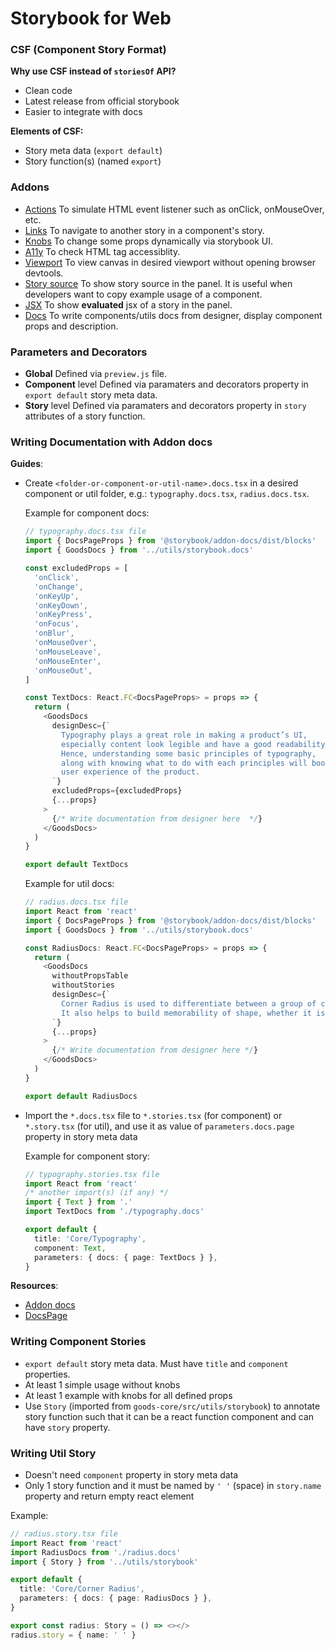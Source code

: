 # Storybook for Web

### CSF (Component Story Format)

**Why use CSF instead of `storiesOf` API?**

- Clean code
- Latest release from official storybook
- Easier to integrate with docs

**Elements of CSF:**

- Story meta data (`export default`)
- Story function(s) (named `export`)

### Addons

- [Actions](https://github.com/storybookjs/storybook/tree/master/addons/actions)
  To simulate HTML event listener such as onClick, onMouseOver, etc.
- [Links](https://github.com/storybookjs/storybook/tree/master/addons/links)
  To navigate to another story in a component's story.
- [Knobs](https://github.com/storybookjs/storybook/tree/master/addons/knobs)
  To change some props dynamically via storybook UI.
- [A11y](https://github.com/storybookjs/storybook/tree/master/addons/a11y)
  To check HTML tag accessiblity.
- [Viewport](https://github.com/storybookjs/storybook/tree/master/addons/viewport)
  To view canvas in desired viewport without opening browser devtools.
- [Story source](https://github.com/storybookjs/storybook/tree/master/addons/storysource)
  To show story source in the panel. It is useful when developers want to copy example usage of a component.
- [JSX](https://github.com/storybookjs/addon-jsx)
  To show **evaluated** jsx of a story in the panel.
- [Docs](https://github.com/storybookjs/storybook/tree/master/addons/docs)
  To write components/utils docs from designer, display component props and description.

### Parameters and Decorators

- **Global**
  Defined via `preview.js` file.
- **Component** level
  Defined via paramaters and decorators property in `export default` story meta data.
- **Story** level
  Defined via paramaters and decorators property in `story` attributes of a story function.

### Writing Documentation with **Addon docs**

**Guides**:

- Create `<folder-or-component-or-util-name>.docs.tsx` in a desired component or util folder, e.g.: `typography.docs.tsx`, `radius.docs.tsx`.

  Example for component docs:

  ```typescript
  // typography.docs.tsx file
  import { DocsPageProps } from '@storybook/addon-docs/dist/blocks'
  import { GoodsDocs } from '../utils/storybook.docs'

  const excludedProps = [
    'onClick',
    'onChange',
    'onKeyUp',
    'onKeyDown',
    'onKeyPress',
    'onFocus',
    'onBlur',
    'onMouseOver',
    'onMouseLeave',
    'onMouseEnter',
    'onMouseOut',
  ]

  const TextDocs: React.FC<DocsPageProps> = props => {
    return (
      <GoodsDocs
        designDesc={`
          Typography plays a great role in making a product’s UI,
          especially content look legible and have a good readability.
          Hence, understanding some basic principles of typography,
          along with knowing what to do with each principles will boost the design and
          user experience of the product.
        `}
        excludedProps={excludedProps}
        {...props}
      >
        {/* Write documentation from designer here  */}
      </GoodsDocs>
    )
  }

  export default TextDocs
  ```

  Example for util docs:

  ```typescript
  // radius.docs.tsx file
  import React from 'react'
  import { DocsPageProps } from '@storybook/addon-docs/dist/blocks'
  import { GoodsDocs } from '../utils/storybook.docs'

  const RadiusDocs: React.FC<DocsPageProps> = props => {
    return (
      <GoodsDocs
        withoutPropsTable
        withoutStories
        designDesc={`
          Corner Radius is used to differentiate between a group of components to the other.
          It also helps to build memorability of shape, whether it is accessible or not.
        `}
        {...props}
      >
        {/* Write documentation from designer here */}
      </GoodsDocs>
    )
  }

  export default RadiusDocs
  ```

- Import the `*.docs.tsx` file to `*.stories.tsx` (for component) or `*.story.tsx` (for util), and use it as value of `parameters.docs.page` property in story meta data

  Example for component story:

  ```typescript
  // typography.stories.tsx file
  import React from 'react'
  /* another import(s) (if any) */
  import { Text } from '.'
  import TextDocs from './typography.docs'

  export default {
    title: 'Core/Typography',
    component: Text,
    parameters: { docs: { page: TextDocs } },
  }
  ```

**Resources**:

- [Addon docs](https://github.com/storybookjs/storybook/tree/master/addons/docs)
- [DocsPage](https://github.com/storybookjs/storybook/blob/master/addons/docs/docs/docspage.md)

### Writing Component Stories

- `export default` story meta data. Must have `title` and `component` properties.
- At least 1 simple usage without knobs
- At least 1 example with knobs for all defined props
- Use `Story` (imported from `goods-core/src/utils/storybook`) to annotate story function such that it can be a react function component and can have `story` property.

### Writing Util Story

- Doesn't need `component` property in story meta data
- Only 1 story function and it must be named by `' '` (space) in `story.name` property and return empty react element

Example:

```typescript
// radius.story.tsx file
import React from 'react'
import RadiusDocs from './radius.docs'
import { Story } from '../utils/storybook'

export default {
  title: 'Core/Corner Radius',
  parameters: { docs: { page: RadiusDocs } },
}

export const radius: Story = () => <></>
radius.story = { name: ' ' }
```
